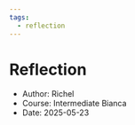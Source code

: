 ```yaml
---
tags:
  - reflection
---
```


# Reflection

- Author: Richel
- Course: Intermediate Bianca
- Date: 2025-05-23

